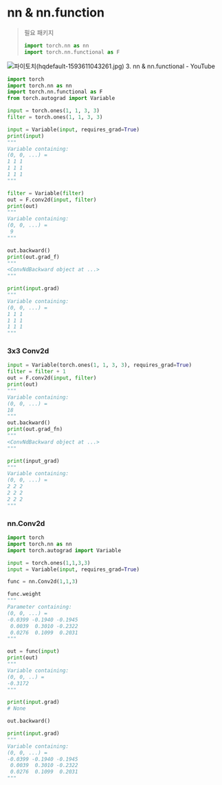 # nn & nn.function

> 필요 패키지
>
> ```python
> import torch.nn as nn
> import torch.nn.functional as F
> ```



![파이토치(hqdefault-1593611043261.jpg) 3. nn & nn.functional - YouTube](https://i.ytimg.com/vi/SMOuUKrhTro/hqdefault.jpg)

```python
import torch
import torch.nn as nn
import torch.nn.functional as F
from torch.autograd import Variable

input = torch.ones(1, 1, 3, 3)
filter = torch.ones(1, 1, 3, 3)

input = Variable(input, requires_grad=True)
print(input)
"""
Variable containing:
(0, 0, ...) =
1 1 1
1 1 1
1 1 1
"""

filter = Variable(filter)
out = F.conv2d(input, filter)
print(out)
"""
Variable containing:
(0, 0, ...) =
 9
"""

out.backward()
print(out.grad_f)
"""
<ConvNdBackward object at ...>
"""

print(input.grad)
"""
Variable containing:
(0, 0, ...) =
1 1 1
1 1 1
1 1 1
"""
```



### 3x3 Conv2d

```python
input = Variable(torch.ones(1, 1, 3, 3), requires_grad=True)
filter = filter + 1
out = F.conv2d(input, filter)
print(out)
"""
Variable containing:
(0, 0, ...) =
18
"""
out.backward()
print(out.grad_fn)
"""
<ConvNdBackward object at ...>
"""

print(input_grad)
"""
Variable containing:
(0, 0, ...) =
2 2 2
2 2 2
2 2 2
"""
```



### nn.Conv2d

```python
import torch
import torch.nn as nn
import torch.autograd import Variable

input = torch.ones(1,1,3,3)
input = Variable(input, requires_grad=True)

func = nn.Conv2d(1,1,3)

func.weight
"""
Parameter containing:
(0, 0, ...) =
-0.0399 -0.1940 -0.1945
 0.0039  0.3010 -0.2322
 0.0276  0.1099  0.2031
"""

out = func(input)
print(out)
"""
Variable containing:
(0, 0, ..) =
-0.3172
"""

print(input.grad)
# None

out.backward()

print(input.grad)
"""
Variable containing:
(0, 0, ...) =
-0.0399 -0.1940 -0.1945
 0.0039  0.3010 -0.2322
 0.0276  0.1099  0.2031
"""
```







